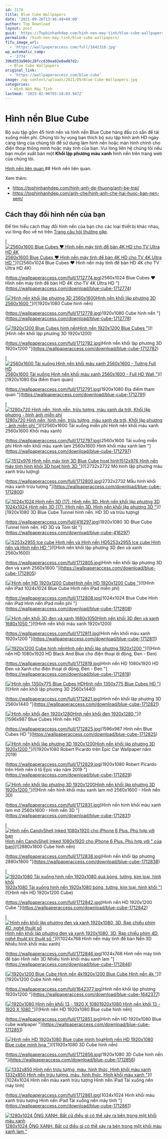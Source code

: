 ```yaml
---
id: 3178
title: Blue Cube Wallpapers
date: '2021-09-26T13:46:48+00:00'
author: Top Download
layout: post
guid: 'https://Tophinhanhdep.com/hinh-nen-may-tinh/blue-cube-wallpapers/'
permalink: /hinh-nen-may-tinh/blue-cube-wallpapers/
fifu_image_url:
  - 'https://wallpaperaccess.com/full/1642316.jpg'
wp_automatic_camp:
  - '2774'
396d553a969c28fcc630ea02e0ad07d2:
  - Blue Cube Wallpapers
original_link:
  - 'https://wallpaperaccess.com/blue-cube'
image: /wp-content/uploads/2021/09/Blue-Cube-Wallpapers.jpg
categories:
  - Hình Nền Máy Tính
lastmod: '2025-02-06T05:18:03.947Z'
---
```

# Hình nền Blue Cube

Bộ sưu tập gồm 45 hình nền và hình nền Blue Cube hàng đầu có sẵn để tải xuống miễn phí. Chúng tôi hy vọng bạn thích bộ sưu tập hình ảnh HD ngày càng tăng của chúng tôi để sử dụng làm hình nền hoặc màn hình chính cho điện thoại thông minh hoặc máy tính của bạn. Vui lòng liên hệ chúng tôi nếu bạn muốn xuất bản một **Khối lập phương màu xanh** hình nền trên trang web của chúng tôi.

[Hình nền liên quan ](#related) ## Hình nền liên quan.

   
 Xem thêm:

   
- <https://tophinhanhdep.com/hinh-anh-de-thuong/anh-be-trai/>
- <https://tophinhanhdep.com/anh-che/hinh-anh-che-hai-huoc-ban-nen-xem/>

## Cách thay đổi hình nền của bạn

Để tìm hiểu cách thay đổi hình nền của bạn cho các loại thiết bị khác nhau, vui lòng đọc về nó trên [Trang câu hỏi thường gặp](https://tophinhanhdep.com/faq/).

  
[[![2560x1600 Blue Cubes ❤ Hình nền máy tính để bàn 4K HD cho TV Ultra HD 4K](https://wallpaperaccess.com/full/1642316.jpg)2560x1600 Blue Cubes ❤ Hình nền máy tính để bàn 4K HD cho TV 4K Ultra HD "](https://wallpaperaccess.com/download/blue-cube-1642316)](![2560x1024 Blue Cubes ❤ Hình nền máy tính để bàn HD 4K cho TV Ultra HD 4K)

(https://wallpaperaccess.com/full/1712774.jpg)2560x1024 Blue Cubes ❤ Hình nền máy tính để bàn HD 4K cho TV 4K Ultra HD "](https://wallpaperaccess.com/download/blue-cube-1712774)

[[![Hình nền khối lập phương 3D 2560x1600](https://wallpaperaccess.com/full/1642308.jpg)Hình nền khối lập phương 3D 2560x1600 "](https://wallpaperaccess.com/download/blue-cube-1642308)](![1920x1080 Cube hình nền)

(https://wallpaperaccess.com/full/1712778.jpg)1920x1080 Cube hình nền "](https://wallpaperaccess.com/download/blue-cube-1712778)

[[![1920x1200 Blue Cubes hình nền](https://wallpaperaccess.com/full/1712779.jpg)Hình nền 1920x1200 Blue Cubes "](https://wallpaperaccess.com/download/blue-cube-1712779)](![Hình nền khối lập phương 3D 1920x1200)

(https://wallpaperaccess.com/full/1712782.jpg)Hình nền khối lập phương 3D 1920x1200 "](https://wallpaperaccess.com/download/blue-cube-1712782)

[[![2560x1600 Tải xuống Hình nền khối màu xanh 2560x1600 - Tường Full HD](https://wallpaperaccess.com/full/1712785.jpg)2560x1600 Tải xuống Hình nền khối màu xanh 2560x1600 - Full HD Wall "](https://wallpaperaccess.com/download/blue-cube-1712785)](![1920x1080 Địa điểm tham quan)

(https://wallpaperaccess.com/full/1712791.jpg)1920x1080 Địa điểm tham quan "](https://wallpaperaccess.com/download/blue-cube-1712791)

[[![1280x720 Hình nền, hình nền, trừu tượng, màu xanh da trời, Khối lập phương - hình ảnh miễn phí](https://wallpaperaccess.com/full/1712792.jpg)1280x720 Hình nền, hình nền, trừu tượng, màu xanh da trời, Khối lập phương - ảnh miễn phí "](https://wallpaperaccess.com/download/blue-cube-1712792)](![2560x1600 Tải xuống miễn phí Hình nền khối màu xanh 2560x1600 Khối màu xanh)

(https://wallpaperaccess.com/full/1712797.jpg)2560x1600 Tải xuống miễn phí Hình nền khối màu xanh lam 2560x1600 Hình khối màu xanh lam "](https://wallpaperaccess.com/download/blue-cube-1712797)

[[![1512x976 Hình nền máy tính 3D Blue Cube hoạt hình](https://wallpaperaccess.com/full/1712798.jpg)1512x976 Hình nền máy tính hình khối 3D hoạt hình 3D "](https://wallpaperaccess.com/download/blue-cube-1712798)](![2732x2732 Mô hình lập phương màu xanh trừu tượng)

(https://wallpaperaccess.com/full/1712800.jpg)2732x2732 Mẫu hình khối màu xanh trừu tượng "](https://wallpaperaccess.com/download/blue-cube-1712800)

[[![1024x1024 Hình nền 3D (17).  Hình nền 3D.  Hình nền khối lập phương 3D](https://wallpaperaccess.com/full/1445098.jpg)1024x1024 Hình nền 3D (17). Hình nền 3D. Hình nền khối lập phương 3D "](https://wallpaperaccess.com/download/blue-cube-1445098)](![1920x1080 3D Blue Cube Tunnel hình nền.  HD 3D và trừu tượng)

(https://wallpaperaccess.com/full/416297.jpg)1920x1080 3D Blue Cube Tunnel hình nền. HD 3D và Tóm tắt "](https://wallpaperaccess.com/download/blue-cube-416297)

[[![5253x2955 Ice cube Hình nền và Hình nền HD](https://wallpaperaccess.com/full/1115502.jpg)5253x2955 Ice cube Hình nền và Hình nền HD "](https://wallpaperaccess.com/download/blue-cube-1115502)](![Hình nền khối lập phương 3D đen và xanh 2560x1600)

(https://wallpaperaccess.com/full/1712805.jpg)Hình nền khối lập phương 3D đen và xanh 2560x1600 "](https://wallpaperaccess.com/download/blue-cube-1712805)

[[![Hình nền HD 1920x1200 Cube](https://wallpaperaccess.com/full/1712807.jpg)Hình nền HD 1920x1200 Cube "](https://wallpaperaccess.com/download/blue-cube-1712807)](![Hình nền iPad 1024x1024 Blue Cube Hình nền iPad miễn phí)

(https://wallpaperaccess.com/full/1712808.jpg)1024x1024 Blue Cube Hình nền iPad Hình nền iPad miễn phí "](https://wallpaperaccess.com/download/blue-cube-1712808)

[[![Hình nền khối 3D đen và xanh 1680x1050](https://wallpaperaccess.com/full/1712810.jpg)Hình nền khối 3D đen và xanh 1680x1050 "](https://wallpaperaccess.com/download/blue-cube-1712810)](![Hình nền khối màu xanh 1920x1200)

(https://wallpaperaccess.com/full/1712811.jpg)Hình nền khối màu xanh 1920x1200 "](https://wallpaperaccess.com/download/blue-cube-1712811)

[[![1920x1200 Cube hình nền](https://wallpaperaccess.com/full/1712817.jpg)Hình nền khối lập phương 1920x1200 "](https://wallpaperaccess.com/download/blue-cube-1712817)](![Hình nền HD 1080x1920 HD Black And Blue cho điện thoại di động, Đen - Đen)

(https://wallpaperaccess.com/full/1712819.jpg)Hình nền HD 1080x1920 HD Đen và Xanh cho điện thoại di động, Đen - Đen "](https://wallpaperaccess.com/download/blue-cube-1712819)

[[![Hình nền 1350x775 Blue Cubes HD](https://wallpaperaccess.com/full/1712820.jpg)Hình nền 1350x775 Blue Cubes HD "](https://wallpaperaccess.com/download/blue-cube-1712820)](![Hình nền khối lập phương 3D 2560x1440)

(https://wallpaperaccess.com/full/1712821.jpg)Hình nền khối lập phương 3D 2560x1440 "](https://wallpaperaccess.com/download/blue-cube-1712821)

[[![Hình nền khối đen 1920x1280](https://wallpaperaccess.com/full/1712823.jpg)Hình nền khối đen 1920x1280 "](https://wallpaperaccess.com/download/blue-cube-1712823)](![1596x987 Blue Cubes Hình nền HD)

(https://wallpaperaccess.com/full/1712825.jpg)1596x987 Hình nền Blue Cubes HD "](https://wallpaperaccess.com/download/blue-cube-1712825)

[[![Hình nền khối lập phương 3D 1920x1200](https://wallpaperaccess.com/full/1712827.jpg)Hình nền khối lập phương 3D 1920x1200 "](https://wallpaperaccess.com/download/blue-cube-1712827)](![1920x1080 Robert Picardo trên Epic Car Wallpaper năm 2019)

(https://wallpaperaccess.com/full/1712829.jpg)1920x1080 Robert Picardo trên Hình nền ô tô Epic vào năm 2019 "](https://wallpaperaccess.com/download/blue-cube-1712829)

[[![Hình nền khối lập phương 3D 1920x1200](https://wallpaperaccess.com/full/1550625.jpg)Hình nền khối lập phương 3D 1920x1200 "](https://wallpaperaccess.com/download/blue-cube-1550625)](![Hình nền hình khối màu xanh lam mờ 2560x1600 - Hình nền 3D)

(https://wallpaperaccess.com/full/1712831.jpg)Hình nền hình khối màu xanh lam mờ 2560x1600 - Hình nền 3D "](https://wallpaperaccess.com/download/blue-cube-1712831)

[[![Hình nền CandyShell Inked 1080x1920 cho iPhone 6 Plus.  Phù hợp với bạn](https://wallpaperaccess.com/full/1712837.png)Hình nền CandyShell Inked 1080x1920 cho iPhone 6 Plus. Phù hợp với " của bạn](https://wallpaperaccess.com/download/blue-cube-1712837)](![2880x1800 Cube hình nền)

(https://wallpaperaccess.com/full/1712838.jpg)Hình nền khối lập phương 2880x1800 "](https://wallpaperaccess.com/download/blue-cube-1712838)

[[![1920x1080 Tải xuống hình nền 1920x1080 quả bóng, tường, kim loại, hình khối](https://wallpaperaccess.com/full/1712839.jpg)1920x1080 Tải xuống hình nền 1920x1080 bóng, tường, kim loại, hình khối "](https://wallpaperaccess.com/download/blue-cube-1712839)](![Hình nền HD 1920x1200 Cube)

(https://wallpaperaccess.com/full/1712842.jpg)Hình nền HD 1920x1200 Cube "](https://wallpaperaccess.com/download/blue-cube-1712842)

[[![Hình nền khối lập phương đen và xanh 1920x1080, 3D, Rạp chiếu phim 4D, nghệ thuật số](https://wallpaperaccess.com/full/1712845.jpg)Hình nền khối lập phương đen và xanh 1920x1080, 3D, Rạp chiếu phim 4D, nghệ thuật kỹ thuật số "](https://wallpaperaccess.com/download/blue-cube-1712845)](![1024x768 Hình nền máy tính để bàn Nền 3D Nhiều hình khối màu xanh)

(https://wallpaperaccess.com/full/1712846.jpg)1024x768 Hình nền máy tính để bàn Hình nền 3D Nhiều hình khối màu xanh lam "](https://wallpaperaccess.com/download/blue-cube-1712846)

[[![1920x1200 Blue Cube Hình nền 4k](https://wallpaperaccess.com/full/1712848.jpg)1920x1200 Blue Cube Hình nền 4k "](https://wallpaperaccess.com/download/blue-cube-1712848)](![1920x1200 Cube hình nền)

(https://wallpaperaccess.com/full/1642377.jpg)Hình nền khối lập phương 1920x1200 "](https://wallpaperaccess.com/download/blue-cube-1642377)

[[![1920x1080 Hình nền khối 13 - 1920 X 1080](https://wallpaperaccess.com/full/1642476.jpg)1920x1080 Hình nền khối 13 - 1920 X 1080 "](https://wallpaperaccess.com/download/blue-cube-1642476)](![Hình nền HD 1920x1080 Blue cube hình nền)

(https://wallpaperaccess.com/full/1712851.jpg)Hình nền HD 1920x1080 Blue cube wallpaper "](https://wallpaperaccess.com/download/blue-cube-1712851)

[[![Hình nền HD 1920x1080 Blue cube minh họa](https://wallpaperaccess.com/full/1712853.jpg)Hình nền HD 1920x1080 Blue cube minh họa "](https://wallpaperaccess.com/download/blue-cube-1712853)](![1920x1080 3D Cube hình nền)

(https://wallpaperaccess.com/full/1712856.jpg)1920x1080 3D Cube hình nền "](https://wallpaperaccess.com/download/blue-cube-1712856)

[[![1332x850 Hình nền trừu tượng, màu, hình thức, Hình khối màu xanh](https://wallpaperaccess.com/full/1712859.jpg)1332x850 Hình nền trừu tượng, màu, hình thức, Hình khối màu xanh "](https://wallpaperaccess.com/download/blue-cube-1712859)](![1024x1024 Hình nền màu xanh trừu tượng Hình nền iPad Tải xuống nền máy tính)

(https://wallpaperaccess.com/full/1712861.jpg)1024x1024 Hình khối màu xanh trừu tượng Hình nền iPad Tải xuống nền máy tính "](https://wallpaperaccess.com/download/blue-cube-1712861)

[![1280x1024 ỐNG XANH.  Bất cứ điều gì có thể xảy ra bên trong một khối màu xanh](https://wallpaperaccess.com/full/1712862.jpg)1280x1024 ỐNG XANH. Bất cứ điều gì có thể xảy ra bên trong một khối màu xanh lam "](https://wallpaperaccess.com/download/blue-cube-1712862)
